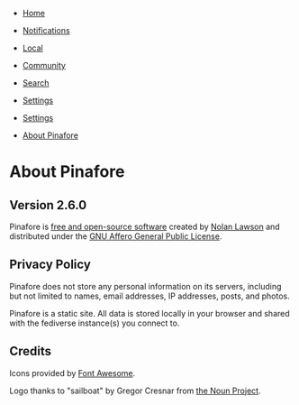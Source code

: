* [Home](https://pinafore.social/)
* [Notifications](https://pinafore.social/notifications)
* [Local](https://pinafore.social/local)
* [Community](https://pinafore.social/community)
* [Search](https://pinafore.social/search)
* [Settings](https://pinafore.social/settings)

* [Settings](https://pinafore.social/settings)
* [About Pinafore](https://pinafore.social/settings/about)

About Pinafore
==============

Version 2.6.0
-------------

Pinafore is [free and open-source software](https://github.com/nolanlawson/pinafore) created by [Nolan Lawson](https://nolanlawson.com/) and distributed under the [GNU Affero General Public License](https://github.com/nolanlawson/pinafore/blob/master/LICENSE).

Privacy Policy
--------------

Pinafore does not store any personal information on its servers, including but not limited to names, email addresses, IP addresses, posts, and photos.

Pinafore is a static site. All data is stored locally in your browser and shared with the fediverse instance(s) you connect to.

Credits
-------

Icons provided by [Font Awesome](http://fontawesome.io/).

Logo thanks to "sailboat" by Gregor Cresnar from [the Noun Project](https://thenounproject.com/).
